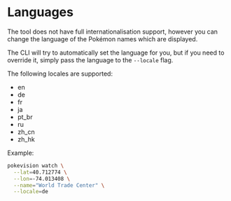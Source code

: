 # Languages

The tool does not have full internationalisation support, however you can change the language of the Pokémon names which are displayed.

The CLI will try to automatically set the language for you, but if you need to override it, simply pass the language to the `--locale` flag.

The following locales are supported:
- en
- de
- fr
- ja
- pt_br
- ru
- zh_cn
- zh_hk

Example:

```sh
pokevision watch \
  --lat=40.712774 \
  --lon=-74.013408 \
  --name="World Trade Center" \
  --locale=de
```
